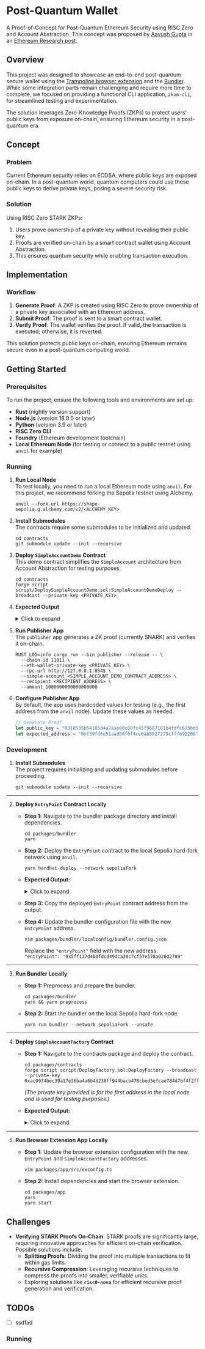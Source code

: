 # Post-Quantum Wallet

A Proof-of-Concept for Post-Quantum Ethereum Security using RISC Zero and Account Abstraction. This concept was proposed by [Aayush Gupta](https://x.com/yush_g) in an [Ethereum Research post](https://ethresear.ch/t/quantum-proof-keypairs-with-ecdsa-zk/14901/2).

## Overview

This project was designed to showcase an end-to-end post-quantum secure wallet using the [Trampoline browser extension](https://github.com/eth-infinitism/trampoline) and the [Bundler](https://github.com/eth-infinitism/bundler). While some integration parts remain challenging and require more time to complete, we focused on providing a functional CLI application, `zkvm-cli`, for streamlined testing and experimentation.

The solution leverages Zero-Knowledge Proofs (ZKPs) to protect users' public keys from exposure on-chain, ensuring Ethereum security in a post-quantum era.

## Concept
### Problem
Current Ethereum security relies on ECDSA, where public keys are exposed on-chain. In a post-quantum world, quantum computers could use these public keys to derive private keys, posing a severe security risk.

### Solution
Using RISC Zero STARK ZKPs:
1. Users prove ownership of a private key without revealing their public key.
2. Proofs are verified on-chain by a smart contract wallet using Account Abstraction.
3. This ensures quantum security while enabling transaction execution.

## Implementation

### Workflow
1. **Generate Proof**: A ZKP is created using RISC Zero to prove ownership of a private key associated with an Ethereum address.
2. **Submit Proof**: The proof is sent to a smart contract wallet.
3. **Verify Proof**: The wallet verifies the proof. If valid, the transaction is executed; otherwise, it is reverted.

This solution protects public keys on-chain, ensuring Ethereum remains secure even in a post-quantum computing world.

## Getting Started
### Prerequisites

To run the project, ensure the following tools and environments are set up:

- **Rust** (nightly version support)
- **Node.js** (version 18.0.0 or later)
- **Python** (version 3.9 or later)
- **RISC Zero CLI**
- **Foundry** (Ethereum development toolchain)
- **Local Ethereum Node** (for testing or connect to a public testnet using `anvil` for example)

### Running
1. **Run Local Node**  
   To test locally, you need to run a local Ethereum node using `anvil`. For this project, we recommend forking the Sepolia testnet using Alchemy.  
   ```shell
   anvil --fork-url https://shape-sepolia.g.alchemy.com/v2/<ALCHEMY_KEY>
   ```

2. **Install Submodules**  
   The contracts require some submodules to be initialized and updated.  
   ```shell
   cd contracts
   git submodule update --init --recursive
   ```

3. **Deploy `SimpleAccountDemo` Contract**  
   This demo contract simplifies the `SimpleAccount` architecture from Account Abstraction for testing purposes.  
   ```shell
   cd contracts
   forge script script/DeploySimpleAccountDemo.sol:SimpleAccountDemoDeploy --broadcast --private-key <PRIVATE_KEY>
   ```

4. **Expected Output**
   <details>
   <summary>Click to expand</summary>

   ```plaintext
   [⠊] Compiling...
   No files changed, compilation skipped
   Script ran successfully.

   == Logs ==
   You are deploying on ChainID 11011
   Local deployment condition: false
   Deployed RiscZeroGroth16Verifier to 0xE6E340D132b5f46d1e472DebcD681B2aBc16e57E
   Deployed local RiscZeroGroth16Verifier to: 0xE6E340D132b5f46d1e472DebcD681B2aBc16e57E
   ==> SimpleAccount initialized with owner: 0xf39Fd6e51aad88F6F4ce6aB8827279cffFb92266
   Deployed SimpleAccountDemo to: 0xc3e53F4d16Ae77Db1c982e75a937B9f60FE63690

   ## Setting up 1 EVM.

   ==========================

   Chain 11011

   Estimated gas price: 1.00000002 gwei

   Estimated total gas used for script: 2240727

   Estimated amount required: 0.00224072704481454 ETH

   ==========================

   ##### 11011
   ✅  [Success]Hash: 0x38e657f097bf5c0f06db91531026fa85721ea20644e71d9807762ad2b3f7106e
   Contract Address: 0xc3e53F4d16Ae77Db1c982e75a937B9f60FE63690
   Block: 6625031
   Paid: 0.000523628004712652 ETH (523628 gas * 1.000000009 gwei)

   ##### 11011
   ✅  [Success]Hash: 0x687fb751abd2b01537506d136155a363ad4071b3e6e40248f80aa361e633ed51
   Contract Address: 0xE6E340D132b5f46d1e472DebcD681B2aBc16e57E
   Block: 6625031
   Paid: 0.001200785010807065 ETH (1200785 gas * 1.000000009 gwei)

   ✅ Sequence #1 on 11011 | Total Paid: 0.001724413015519717 ETH (1724413 gas * avg 1.000000009 gwei)
                                                                     

   ==========================

   ONCHAIN EXECUTION COMPLETE & SUCCESSFUL.

   Transactions saved to: /home/isk/Projects/risc0/post-quantum-wallet/contracts/broadcast/DeploySimpleAccountDemo.sol/11011/run-latest.json

   Sensitive values saved to: /home/isk/Projects/risc0/post-quantum-wallet/contracts/cache/DeploySimpleAccountDemo.sol/11011/run-latest.json
   ```
   </details>

5. **Run Publisher App**  
   The `publisher` app generates a ZK proof (currently SNARK) and verifies it on-chain.  
   ```shell
   RUST_LOG=info cargo run --bin publisher --release -- \
     --chain-id 11011 \
     --eth-wallet-private-key <PRIVATE_KEY> \
     --rpc-url http://127.0.0.1:8545 \
     --simple-account <SIMPLE_ACCOUNT_DEMO_CONTRACT_ADDRESS> \
     --recipient <RECIPIENT_ADDRESS> \
     --amount 1000000000000000000
   ```

6. **Configure Publisher App**  
   By default, the app uses hardcoded values for testing (e.g., the first address from the `anvil` node). Update these values as needed.  
   ```rust
   // Generate Proof
   let public_key = "8318535b54105d4a7aae60c08fc45f9687181b4fdfc625bd1a753fa7397fed753547f11ca8696646f2f3acb08e31016afac23e630c5d11f59f61fef57b0d2aa5".to_string();
   let expected_address = "0xf39fd6e51aad88f6f4ce6ab8827279cfffb92266".to_string();
   ```

### Development

1. **Install Submodules**  
   The project requires initializing and updating submodules before proceeding.  
   ```shell
   git submodule update --init --recursive
   ```

---

2. **Deploy `EntryPoint` Contract Locally**  

   - **Step 1:** Navigate to the bundler package directory and install dependencies.  
     ```shell
     cd packages/bundler
     yarn
     ```
   - **Step 2:** Deploy the `EntryPoint` contract to the local Sepolia hard-fork network using `anvil`.  
     ```shell
     yarn hardhat-deploy --network sepoliaFork
     ```
   - **Expected Output:**  
     <details>
     <summary>Click to expand</summary>

     ```plaintext
     Nothing to compile
     No need to generate any newer typings.
     EntryPoint already deployed at 0x5ff137d4b0fdcd49dca30c7cf57e578a026d2789
     ```
     </details>

   - **Step 3:** Copy the deployed `EntryPoint` contract address from the output.  
   - **Step 4:** Update the bundler configuration file with the new `EntryPoint` address.  
     ```shell
     vim packages/bundler/localconfig/bundler.config.json
     ```
     Replace the `"entryPoint"` field with the new address:  
     `"entryPoint": "0x5ff137d4b0fdcd49dca30c7cf57e578a026d2789"`

---

3. **Run Bundler Locally**  

   - **Step 1:** Preprocess and prepare the bundler.  
     ```shell
     cd packages/bundler
     yarn && yarn preprocess
     ```
   - **Step 2:** Start the bundler on the local Sepolia hard-fork node.  
     ```shell
     yarn run bundler --network sepoliaFork --unsafe
     ```

---

4. **Deploy `SimpleAccountFactory` Contract**  

   - **Step 1:** Navigate to the contracts package and deploy the contract.  
     ```shell
     cd packages/contracts
     forge script script/DeployFactory.sol:DeployFactory --broadcast --private-key 0xac0974bec39a17e36ba4a6b4d238ff944bacb478cbed5efcae784d7bf4f2ff80
     ```
     *(The private key provided is for the first address in the local node and is used for testing purposes.)*

   - **Expected Output:**  
     <details>
     <summary>Click to expand</summary>

     ```plaintext
     ==> Factory created!
     SimpleAccountFactory deployed at: 0xCf7Ed3AccA5a467e9e704C703E8D87F634fB0Fc9
     ```
     </details>

---

5. **Run Browser Extension App Locally**  

   - **Step 1:** Update the browser extension configuration with the new `EntryPoint` and `SimpleAccountFactory` addresses.  
     ```shell
     vim packages/app/src/exconfig.ts
     ```  
   - **Step 2:** Install dependencies and start the browser extension.  
     ```shell
     cd packages/app
     yarn
     yarn start
     ```
     
## Challenges

- **Verifying STARK Proofs On-Chain**: STARK proofs are significantly large, requiring innovative approaches for efficient on-chain verification. Possible solutions include:
  - **Splitting Proofs**: Dividing the proof into multiple transactions to fit within gas limits.
  - **Recursive Compression**: Leveraging recursive techniques to compress the proofs into smaller, verifiable units. 
  - Exploring solutions like **`risc0-nova`** for efficient recursive proof generation and verification.

## TODOs
- [ ]  ssdfad

### Running
